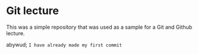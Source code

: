 # Git lecture

This was a simple repository that was used as a sample for a Git and Github lecture.

abywud; `I have already made my first commit` 